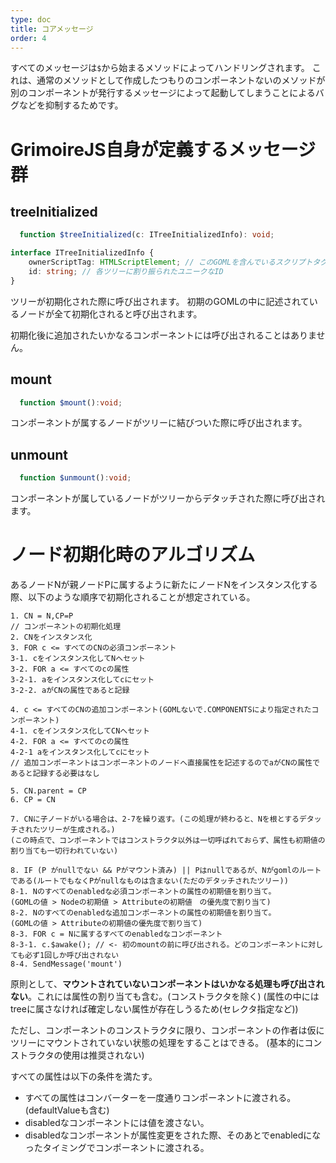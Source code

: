 ```yaml
---
type: doc
title: コアメッセージ
order: 4
---
```


すべてのメッセージは`$`から始まるメソッドによってハンドリングされます。
これは、通常のメソッドとして作成したつもりのコンポーネントないのメソッドが別のコンポーネントが発行するメッセージによって起動してしまうことによるバグなどを抑制するためです。

# GrimoireJS自身が定義するメッセージ群

## treeInitialized

```typescript
  function $treeInitialized(c: ITreeInitializedInfo): void;
```

```typescript
interface ITreeInitializedInfo {
    ownerScriptTag: HTMLScriptElement; // このGOMLを含んでいるスクリプトタグ
    id: string; // 各ツリーに割り振られたユニークなID
}
```

ツリーが初期化された際に呼び出されます。
初期のGOMLの中に記述されているノードが全て初期化されると呼び出されます。

初期化後に追加されたいかなるコンポーネントには呼び出されることはありません。

## mount

```typescript
  function $mount():void;
```

コンポーネントが属するノードがツリーに結びついた際に呼び出されます。

## unmount

```typescript
  function $unmount():void;
```

コンポーネントが属しているノードがツリーからデタッチされた際に呼び出されます。


# ノード初期化時のアルゴリズム

あるノードNが親ノードPに属するように新たにノードNをインスタンス化する際、以下のような順序で初期化されることが想定されている。
```
1. CN = N,CP=P
// コンポーネントの初期化処理
2. CNをインスタンス化
3. FOR c <= すべてのCNの必須コンポーネント
3-1. cをインスタンス化してNへセット
3-2. FOR a <= すべてのcの属性
3-2-1. aをインスタンス化してcにセット
3-2-2. aがCNの属性であると記録

4. c <= すべてのCNの追加コンポーネント(GOMLないで.COMPONENTSにより指定されたコンポーネント)
4-1. cをインスタンス化してCNへセット
4-2. FOR a <= すべてのcの属性
4-2-1 aをインスタンス化してcにセット
// 追加コンポーネントはコンポーネントのノードへ直接属性を記述するのでaがCNの属性であると記録する必要はなし

5. CN.parent = CP
6. CP = CN

7. CNに子ノードがいる場合は、2-7を繰り返す。(この処理が終わると、Nを根とするデタッチされたツリーが生成される。)
(この時点で、コンポーネントではコンストラクタ以外は一切呼ばれておらず、属性も初期値の割り当ても一切行われていない)

8. IF (P がnullでない && Pがマウント済み) || Pはnullであるが、Nがgomlのルートである(ルートでもなくPがnullなものは含まない(ただのデタッチされたツリー))
8-1. Nのすべてのenabledな必須コンポーネントの属性の初期値を割り当て。
(GOMLの値 > Nodeの初期値 > Attributeの初期値　の優先度で割り当て)
8-2. Nのすべてのenabledな追加コンポーネントの属性の初期値を割り当て。
(GOMLの値 > Attributeの初期値の優先度で割り当て)
8-3. FOR c = Nに属するすべてのenabledなコンポーネント
8-3-1. c.$awake(); // <- 初のmountの前に呼び出される。どのコンポーネントに対しても必ず1回しか呼び出されない
8-4. SendMessage('mount')
```

原則として、**マウントされていないコンポーネントはいかなる処理も呼び出されない**。これには属性の割り当ても含む。(コンストラクタを除く)
(属性の中にはtreeに属さなければ確定しない属性が存在しうるため(セレクタ指定など))

ただし、コンポーネントのコンストラクタに限り、コンポーネントの作者は仮にツリーにマウントされていない状態の処理をすることはできる。
(基本的にコンストラクタの使用は推奨されない)


すべての属性は以下の条件を満たす。
* すべての属性はコンバーターを一度通りコンポーネントに渡される。(defaultValueも含む)
* disabledなコンポーネントには値を渡さない。
* disabledなコンポーネントが属性変更をされた際、そのあとでenabledになったタイミングでコンポーネントに渡される。
